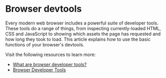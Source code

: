 # Browser devtools

Every modern web browser includes a powerful suite of developer tools. These tools do a range of things, from inspecting currently-loaded HTML, CSS and JavaScript to showing which assets the page has requested and how long they took to load. This article explains how to use the basic functions of your browser's devtools.

Visit the following resources to learn more:

- [What are browser developer tools?](https://developer.mozilla.org/en-US/docs/Learn/Common_questions/What_are_browser_developer_tools)
- [Browser Developer Tools](https://www.geeksforgeeks.org/browser-developer-tools/)
